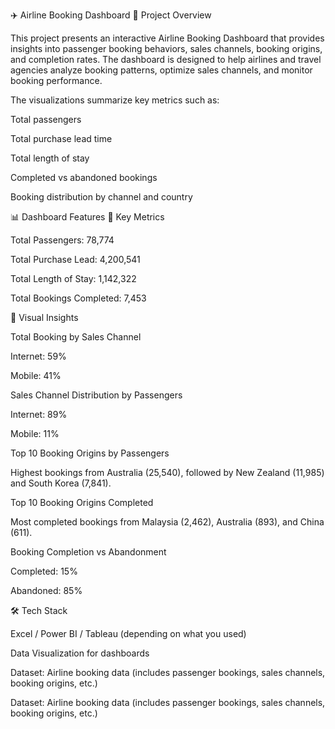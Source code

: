 ✈️ Airline Booking Dashboard
📌 Project Overview

This project presents an interactive Airline Booking Dashboard that provides insights into passenger booking behaviors, sales channels, booking origins, and completion rates. The dashboard is designed to help airlines and travel agencies analyze booking patterns, optimize sales channels, and monitor booking performance.

The visualizations summarize key metrics such as:

Total passengers

Total purchase lead time

Total length of stay

Completed vs abandoned bookings

Booking distribution by channel and country

📊 Dashboard Features
🔹 Key Metrics

Total Passengers: 78,774

Total Purchase Lead: 4,200,541

Total Length of Stay: 1,142,322

Total Bookings Completed: 7,453

🔹 Visual Insights

Total Booking by Sales Channel

Internet: 59%

Mobile: 41%

Sales Channel Distribution by Passengers

Internet: 89%

Mobile: 11%

Top 10 Booking Origins by Passengers

Highest bookings from Australia (25,540), followed by New Zealand (11,985) and South Korea (7,841).

Top 10 Booking Origins Completed

Most completed bookings from Malaysia (2,462), Australia (893), and China (611).

Booking Completion vs Abandonment

Completed: 15%

Abandoned: 85%

🛠️ Tech Stack

Excel / Power BI / Tableau (depending on what you used)

Data Visualization for dashboards

Dataset: Airline booking data (includes passenger bookings, sales channels, booking origins, etc.)

Dataset: Airline booking data (includes passenger bookings, sales channels, booking origins, etc.)
